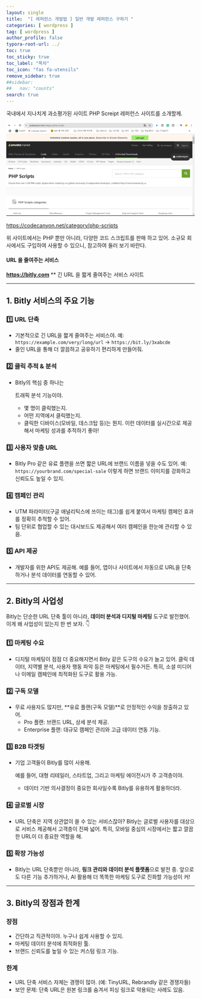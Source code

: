 ```yaml
---
layout: single
title:  "[ 레퍼런스 개발법 ] 일반 개발 레퍼런스 구하기 "
categories: [ wordpress ]
tag: [ wordpress ]
author_profile: false
typora-root-url: ../
toc: true
toc_sticky: true
toc_label: "목차"
toc_icon: "fas fa-utensils" 
remove_sidebar: true
##sidebar:
##   nav: "counts"
search: true
---
```


국내에서 지나치게 과소평가된 사이트 PHP Screipt 레퍼런스 사이트를 소개할께.

![themeforest_CODE 레퍼러스](/../images/2025-01-08-referencedev_general_get_dev_refer/image-20250108102001415.png)

<https://codecanyon.net/category/php-scripts>

위 사이트에서는 PHP 뿐만 아니라, 다양한 코드 스크립트를 판매 하고 있어. 소규모 회사에서도 구입하여 사용할 수 있으니, 참고하여 둘러 보기 바란다.

#### URL 을 줄여주는 서비스

__<https://bitly.com>__  ** 긴 URL 을 짧게 줄여주는 서비스 사이트

---

## 1. Bitly 서비스의 주요 기능

### **1️⃣ URL 단축**

- 기본적으로 긴 URL을 짧게 줄여주는 서비스야.
  예: `https://example.com/very/long/url` → `https://bit.ly/3xabcde`
- 줄인 URL을 통해 더 깔끔하고 공유하기 편리하게 만들어줘.

### **2️⃣ 클릭 추적 & 분석**

- Bitly의 핵심 중 하나는 

  트래픽 분석 기능이야.

  - 몇 명이 클릭했는지.
  - 어떤 지역에서 클릭했는지.
  - 클릭한 디바이스(모바일, 데스크탑 등)는 뭔지.
    이런 데이터를 실시간으로 제공해서 마케팅 성과를 추적하기 좋아!

### **3️⃣ 사용자 맞춤 URL**

- Bitly Pro 같은 유료 플랜을 쓰면 짧은 URL에 브랜드 이름을 넣을 수도 있어.
  예: `https://yourbrand.com/special-sale`
  이렇게 하면 브랜드 이미지를 강화하고 신뢰도도 높일 수 있지.

### **4️⃣ 캠페인 관리**

- UTM 파라미터(구글 애널리틱스에 쓰이는 태그)를 쉽게 붙여서 마케팅 캠페인 효과를 정확히 추적할 수 있어.
- 팀 단위로 협업할 수 있는 대시보드도 제공해서 여러 캠페인을 한눈에 관리할 수 있음.

### **5️⃣ API 제공**

- 개발자를 위한 API도 제공해.
  예를 들어, 앱이나 사이트에서 자동으로 URL을 단축하거나 분석 데이터를 연동할 수 있어.

------

## **2. Bitly의 사업성**

Bitly는 단순한 URL 단축 툴이 아니라, **데이터 분석과 디지털 마케팅** 도구로 발전했어. 이게 왜 사업성이 있는지 한 번 보자. 👇

### **1️⃣ 마케팅 수요**

- 디지털 마케팅이 점점 더 중요해지면서 Bitly 같은 도구의 수요가 늘고 있어.
  클릭 데이터, 지역별 분석, 사용자 행동 파악 등은 마케팅에서 필수거든.
  특히, 소셜 미디어나 이메일 캠페인에 최적화된 도구로 활용 가능.

### **2️⃣ 구독 모델**

- 무료 사용자도 많지만, **유료 플랜(구독 모델)**로 안정적인 수익을 창출하고 있어.
  - Pro 플랜: 브랜드 URL, 상세 분석 제공.
  - Enterprise 플랜: 대규모 캠페인 관리와 고급 데이터 연동 기능.

### **3️⃣ B2B 타겟팅**

- 기업 고객들이 Bitly를 많이 사용해.

  예를 들어, 대형 리테일러, 스타트업, 그리고 마케팅 에이전시가 주 고객층이야.

  - 데이터 기반 의사결정이 중요한 회사일수록 Bitly를 유용하게 활용하더라.

### **4️⃣ 글로벌 시장**

- URL 단축은 지역 상관없이 쓸 수 있는 서비스잖아? Bitly는 글로벌 사용자를 대상으로 서비스 제공해서 고객층이 진짜 넓어.
  특히, 모바일 중심의 시장에서는 짧고 깔끔한 URL이 더 중요한 역할을 해.

### **5️⃣ 확장 가능성**

- Bitly는 URL 단축뿐만 아니라, **링크 관리와 데이터 분석 플랫폼**으로 발전 중.
  앞으로도 다른 기능 추가하거나, AI 활용해 더 똑똑한 마케팅 도구로 진화할 가능성이 커!

------

## **3. Bitly의 장점과 한계**

### **장점**

- 간단하고 직관적이야. 누구나 쉽게 사용할 수 있지.
- 마케팅 데이터 분석에 최적화된 툴.
- 브랜드 신뢰도를 높일 수 있는 커스텀 링크 기능.

### **한계**

- URL 단축 서비스 자체는 경쟁이 많아. (예: TinyURL, Rebrandly 같은 경쟁자들)
- 보안 문제: 단축 URL은 원본 링크를 숨겨서 피싱 링크로 악용되는 사례도 있음.



